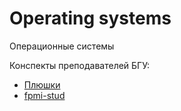 # Operating systems 
Операционные системы

Конспекты преподавателей БГУ:

- [Плюшки](https://drive.google.com/drive/folders/1bN7GWavlIT9R2iU9EhkUitzxukCFCOeV)
- [fpmi-stud](https://drive.google.com/drive/folders/1IGSVMgUyQWNetOskA6TNZZodpJkyuLcq)
